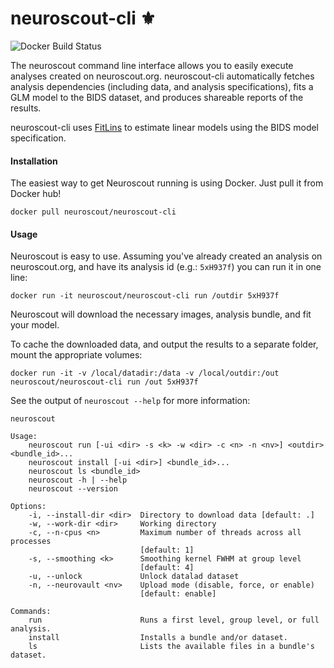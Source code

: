 # neuroscout-cli ⚜️
![Docker Build Status](https://img.shields.io/docker/cloud/build/neuroscout/neuroscout-cli.svg)

The neuroscout command line interface allows you to easily execute analyses created on neuroscout.org. neuroscout-cli automatically fetches analysis dependencies (including data, and analysis specifications), fits a GLM model to the BIDS dataset, and produces shareable reports of the results.

neuroscout-cli uses [FitLins](https://github.com/poldracklab/fitlins) to estimate linear models using the BIDS model specification.

#### Installation
The easiest way to get Neuroscout running is using Docker. Just pull it from Docker hub!

    docker pull neuroscout/neuroscout-cli

#### Usage
Neuroscout is easy to use. Assuming you've already created an analysis on neuroscout.org, and have its analysis id (e.g.: `5xH937f`) you can run it in one line:

    docker run -it neuroscout/neuroscout-cli run /outdir 5xH937f

Neuroscout will download the necessary images, analysis bundle, and fit your model.

To cache the downloaded data, and output the results to a separate folder, mount the appropriate volumes:

    docker run -it -v /local/datadir:/data -v /local/outdir:/out neuroscout/neuroscout-cli run /out 5xH937f

See the output of `neuroscout --help` for more information:

```
neuroscout

Usage:
    neuroscout run [-ui <dir> -s <k> -w <dir> -c <n> -n <nv>] <outdir> <bundle_id>...
    neuroscout install [-ui <dir>] <bundle_id>...
    neuroscout ls <bundle_id>
    neuroscout -h | --help
    neuroscout --version

Options:
    -i, --install-dir <dir>  Directory to download data [default: .]
    -w, --work-dir <dir>     Working directory
    -c, --n-cpus <n>         Maximum number of threads across all processes
                             [default: 1]
    -s, --smoothing <k>      Smoothing kernel FWHM at group level
                             [default: 4]
    -u, --unlock             Unlock datalad dataset
    -n, --neurovault <nv>    Upload mode (disable, force, or enable)
                             [default: enable]

Commands:
    run                      Runs a first level, group level, or full analysis.
    install                  Installs a bundle and/or dataset.
    ls                       Lists the available files in a bundle's dataset.

```
